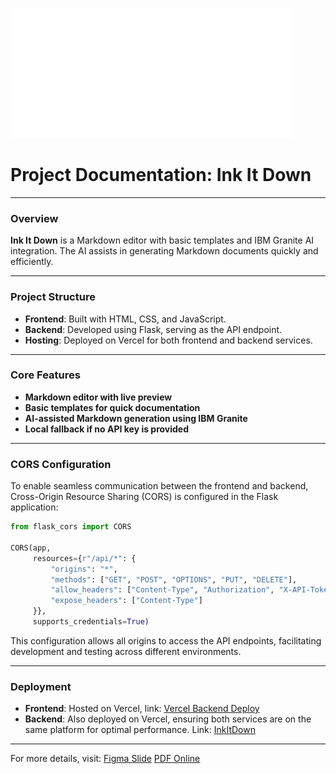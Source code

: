 ![inkitdown-logo](template/assets/logo.svg)

# Project Documentation: Ink It Down

---

### Overview

**Ink It Down** is a Markdown editor with basic templates and IBM Granite AI integration. The AI assists in generating Markdown documents quickly and efficiently.

---

### Project Structure

* **Frontend**: Built with HTML, CSS, and JavaScript.
* **Backend**: Developed using Flask, serving as the API endpoint.
* **Hosting**: Deployed on Vercel for both frontend and backend services.

---

### Core Features

* **Markdown editor with live preview**
* **Basic templates for quick documentation**
* **AI-assisted Markdown generation using IBM Granite**
* **Local fallback if no API key is provided**

---

### CORS Configuration

To enable seamless communication between the frontend and backend, Cross-Origin Resource Sharing (CORS) is configured in the Flask application:

```python
from flask_cors import CORS

CORS(app, 
     resources={r"/api/*": {
         "origins": "*",
         "methods": ["GET", "POST", "OPTIONS", "PUT", "DELETE"],
         "allow_headers": ["Content-Type", "Authorization", "X-API-Token"],
         "expose_headers": ["Content-Type"]
     }}, 
     supports_credentials=True)
```

This configuration allows all origins to access the API endpoints, facilitating development and testing across different environments.

---

### Deployment

* **Frontend**: Hosted on Vercel, link: [Vercel Backend Deploy](https://ink-it-downbackendflask.vercel.app/)
* **Backend**: Also deployed on Vercel, ensuring both services are on the same platform for optimal performance. Link: [InkItDown](https://inkitdown.javierrayhan.my.id)
  
---

For more details, visit:
[Figma Slide](https://www.figma.com/deck/eHtazBkBecMZiXuZTdYwof/INK-IT-DOWN?node-id=6-165&t=QODVLF5UgiGEzis9-1)
[PDF Online](https://jumpshare.com/folder/k6OF8ssQGrKZ8APy2bKF)
